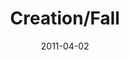 ---
layout: message
category: message
series: "The Story"
title: "Creation/Fall"
date: 2011-04-02
message_id: 665
---